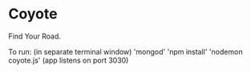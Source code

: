 Coyote
======

Find Your Road.



To run:
(in separate terminal window) 'mongod'
'npm install'
'nodemon coyote.js'
(app listens on port 3030)
